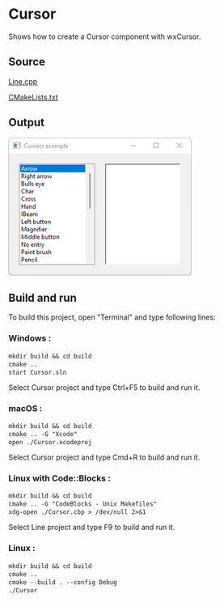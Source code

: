 # Cursor

Shows how to create a Cursor component with wxCursor.

## Source

[Line.cpp](Cursor.cpp)

[CMakeLists.txt](CMakeLists.txt)

## Output

![output](../../../docs/Pictures/Cursor.png)

## Build and run

To build this project, open "Terminal" and type following lines:

### Windows :

``` shell
mkdir build && cd build
cmake .. 
start Cursor.sln
```

Select Cursor project and type Ctrl+F5 to build and run it.

### macOS :

``` shell
mkdir build && cd build
cmake .. -G "Xcode"
open ./Cursor.xcodeproj
```

Select Cursor project and type Cmd+R to build and run it.

### Linux with Code::Blocks :

``` shell
mkdir build && cd build
cmake .. -G "CodeBlocks - Unix Makefiles"
xdg-open ./Cursor.cbp > /dev/null 2>&1
```

Select Line project and type F9 to build and run it.

### Linux :

``` shell
mkdir build && cd build
cmake .. 
cmake --build . --config Debug
./Cursor
```
